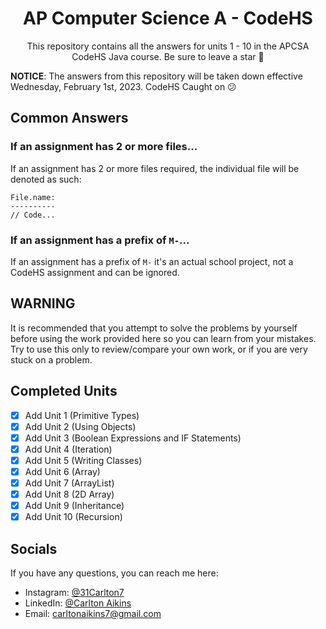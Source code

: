 <h1 align="center">AP Computer Science A - CodeHS</h1><p align="center">This repository contains all the answers for units 1 - 10 in the APCSA CodeHS Java course. Be sure to leave a star 🌟</p>

**NOTICE**: The answers from this repository will be taken down effective Wednesday, February 1st, 2023. CodeHS Caught on 😕
## Common Answers

### If an assignment has 2 or more files...

If an assignment has 2 or more files required, the individual file will be denoted as such:

```
File.name:
----------
// Code...
```

### If an assignment has a prefix of `M-`...

If an assignment has a prefix of `M-` it's an actual school project, not a CodeHS assignment and can be ignored.

## WARNING

It is recommended that you attempt to solve the problems by yourself before using the work provided here so you can learn from your mistakes. Try to use this only to review/compare your own work, or if you are very stuck on a problem.

## Completed Units

- [x] Add Unit 1 (Primitive Types)
- [x] Add Unit 2 (Using Objects)
- [x] Add Unit 3 (Boolean Expressions and IF Statements)
- [x] Add Unit 4 (Iteration)
- [x] Add Unit 5 (Writing Classes)
- [x] Add Unit 6 (Array)
- [x] Add Unit 7 (ArrayList)
- [x] Add Unit 8 (2D Array)
- [x] Add Unit 9 (Inheritance)
- [x] Add Unit 10 (Recursion)

## Socials

If you have any questions, you can reach me here:

- Instagram: [@31Carlton7](https://www.instagram.com/31carlton7/)
- LinkedIn: [@Carlton Aikins](https://www.linkedin.com/in/carlton-aikins-a34a14226/)
- Email: carltonaikins7@gmail.com
